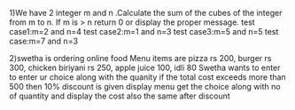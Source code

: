 1)We have 2 integer m and n .Calculate the sum of the cubes of the integer from m to n.
If m is > n return 0 or display the proper message.
test case1:m=2 and n=4
test case2:m=1 and n=3
test case3:m=5 and n=5
test case:m=7 and n=3

2)swetha is ordering online food
Menu items are pizza rs 200, burger rs 300, chicken biriyani rs 250, apple juice 100, idli 80 
Swetha wants to enter to enter ur choice along with the quanity 
if the total cost exceeds more than 500 then 10% discount is given
display menu 
get the choice along with no of quantity and display the cost 
also the same after discount
